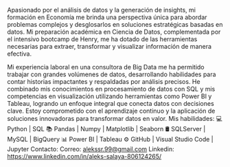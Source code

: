 Apasionado por el análisis de datos y la generación de insights, mi formación en Economía me brinda una perspectiva única para abordar problemas complejos y desglosarlos en soluciones estratégicas basadas en datos. Mi preparación académica en Ciencia de Datos, complementada por el intensivo bootcamp de Henry, me ha dotado de las herramientas necesarias para extraer, transformar y visualizar información de manera efectiva.

Mi experiencia laboral en una consultora de Big Data me ha permitido trabajar con grandes volúmenes de datos, desarrollando habilidades para contar historias impactantes y respaldadas por análisis precisos. He combinado mis conocimientos en procesamiento de datos con SQL y mis competencias en visualización utilizando herramientas como Power BI y Tableau, logrando un enfoque integral que conecta datos con decisiones clave.
Estoy comprometido con el aprendizaje continuo y la aplicación de soluciones innovadoras para transformar datos en valor.
Mis habilidades:
💻 Python | SQL
📚 Pandas | Numpy | Matplotlib | Seaborn 
🛢 SQLServer | MySQL | BigQuery
📊 Power BI | Tableau 
⚙️ GitHub | Visual Studio Code | Jupyter
Contacto:
Correo: alekssr.99@gmail.com
Linkedin: https://www.linkedin.com/in/aleks-salaya-806124265/
